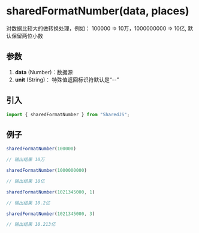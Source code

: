 # sharedFormatNumber(data, places)
对数据比较大的做转换处理，例如： 100000 => 10万，1000000000 => 10亿, 默认保留两位小数

## 参数
1. **data** (Number)：数据源
2. **unit** (String)： 特殊值返回标识符默认是“--”

## 引入
```javascript
import { sharedFormatNumber } from "SharedJS";
```
## 例子
```javascript
sharedFormatNumber(100000)

// 输出结果 10万

sharedFormatNumber(1000000000)

// 输出结果 10亿

sharedFormatNumber(1021345000, 1)

// 输出结果 10.2亿

sharedFormatNumber(1021345000, 3)

// 输出结果 10.213亿

``` 
